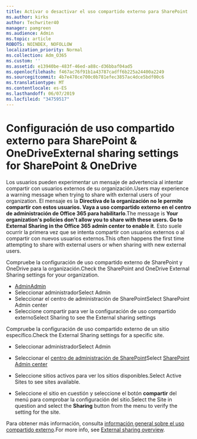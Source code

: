 ```yaml
---
title: Activar o desactivar el uso compartido externo para SharePoint
ms.author: kirks
author: Techwriter40
manager: pamgreen
ms.audience: Admin
ms.topic: article
ROBOTS: NOINDEX, NOFOLLOW
localization_priority: Normal
ms.collection: Adm_O365
ms.custom: ''
ms.assetid: e13940be-483f-46ed-a88c-d36bbaf04ad5
ms.openlocfilehash: f467ac76f91b1a43787cadff6b225a24400a2249
ms.sourcegitcommit: 4b7e478ce700c0b781efec3857ac4dce5bdf00c6
ms.translationtype: MT
ms.contentlocale: es-ES
ms.lasthandoff: 06/07/2019
ms.locfileid: "34759517"
---
```

# <a name="external-sharing-settings-for-sharepoint--onedrive"></a><span data-ttu-id="6b48a-102">Configuración de uso compartido externo para SharePoint & OneDrive</span><span class="sxs-lookup"><span data-stu-id="6b48a-102">External sharing settings for SharePoint & OneDrive</span></span>

<span data-ttu-id="6b48a-103">Los usuarios pueden experimentar un mensaje de advertencia al intentar compartir con usuarios externos de su organización.</span><span class="sxs-lookup"><span data-stu-id="6b48a-103">Users may experience a warning message when trying to share with external users of your organization.</span></span> <span data-ttu-id="6b48a-104">El mensaje es la **Directiva de la organización no le permite compartir con estos usuarios. Vaya a uso compartido externo en el centro de administración de Office 365 para habilitarlo**.</span><span class="sxs-lookup"><span data-stu-id="6b48a-104">The message is **Your organization's policies don't allow you to share with these users. Go to External Sharing in the Office 365 admin center to enable it**.</span></span> <span data-ttu-id="6b48a-105">Esto suele ocurrir la primera vez que se intenta compartir con usuarios externos o al compartir con nuevos usuarios externos.</span><span class="sxs-lookup"><span data-stu-id="6b48a-105">This often happens the first time attempting to share with external users or when sharing with new external users.</span></span>

<span data-ttu-id="6b48a-106">Compruebe la configuración de uso compartido externo de SharePoint y OneDrive para la organización.</span><span class="sxs-lookup"><span data-stu-id="6b48a-106">Check the SharePoint and OneDrive External Sharing settings for your organization.</span></span>

- [<span data-ttu-id="6b48a-107">Admin</span><span class="sxs-lookup"><span data-stu-id="6b48a-107">Admin</span></span>](https://admin.microsoft.com/AdminPortal/Home#/homepage">https://admin.microsoft.com/)
- <span data-ttu-id="6b48a-108">Seleccionar administrador</span><span class="sxs-lookup"><span data-stu-id="6b48a-108">Select Admin</span></span>
- <span data-ttu-id="6b48a-109">Seleccionar el centro de administración de SharePoint</span><span class="sxs-lookup"><span data-stu-id="6b48a-109">Select SharePoint Admin center</span></span>
- <span data-ttu-id="6b48a-110">Seleccione compartir para ver la configuración de uso compartido externo</span><span class="sxs-lookup"><span data-stu-id="6b48a-110">Select Sharing to see the External sharing settings</span></span>

<span data-ttu-id="6b48a-111">Compruebe la configuración de uso compartido externo de un sitio específico.</span><span class="sxs-lookup"><span data-stu-id="6b48a-111">Check the External Sharing settings for a specific site.</span></span>

- <span data-ttu-id="6b48a-112">Seleccionar administrador</span><span class="sxs-lookup"><span data-stu-id="6b48a-112">Select Admin</span></span>

- <span data-ttu-id="6b48a-113">Seleccionar el [centro de administración de SharePoint](https://admin.microsoft.com/AdminPortal/Home#/homepage">https://admin.microsoft.com/)</span><span class="sxs-lookup"><span data-stu-id="6b48a-113">Select [SharePoint Admin center](https://admin.microsoft.com/AdminPortal/Home#/homepage">https://admin.microsoft.com/)</span></span>

- <span data-ttu-id="6b48a-114">Seleccione sitios activos para ver los sitios disponibles.</span><span class="sxs-lookup"><span data-stu-id="6b48a-114">Select Active Sites to see sites available.</span></span>
- <span data-ttu-id="6b48a-115">Seleccione el sitio en cuestión y seleccione el botón **compartir** del menú para comprobar la configuración del sitio.</span><span class="sxs-lookup"><span data-stu-id="6b48a-115">Select the Site in question and select the **Sharing** button from the menu to verify the setting for the site.</span></span>

<span data-ttu-id="6b48a-116">Para obtener más información, consulta [información general sobre el uso compartido externo](https://docs.microsoft.com/sharepoint/external-sharing-overview).</span><span class="sxs-lookup"><span data-stu-id="6b48a-116">For more info, see [External sharing overview](https://docs.microsoft.com/sharepoint/external-sharing-overview).</span></span>